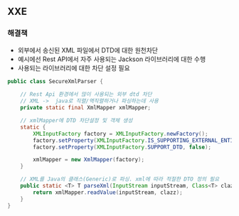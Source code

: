 ## XXE

### 해결책

- 외부에서 송신된 XML 파일에서 DTD에 대한 원천차단
- 예시에선 Rest API에서 자주 사용되는 Jackson 라이브러리에 대한 수행
- 사용되는 라이브러리에 대한 차단 설정 필요

```java
public class SecureXmlParser {
    
    // Rest Api 환경에서 많이 사용되는 외부 dtd 차단
    // XML ->  java로 직렬/역직렬하거나 파싱하는데 사용
    private static final XmlMapper xmlMapper;

    // xmlMapper에 DTD 차단설정 및 객체 생성
    static {
        XMLInputFactory factory = XMLInputFactory.newFactory();
        factory.setProperty(XMLInputFactory.IS_SUPPORTING_EXTERNAL_ENTITIES, false);
        factory.setProperty(XMLInputFactory.SUPPORT_DTD, false);

        xmlMapper = new XmlMapper(factory);
    }

    // XML를 Java의 클래스(Generic)로 파싱. xml에 따라 적절한 DTO 정의 필요
    public static <T> T parseXml(InputStream inputStream, Class<T> clazz) throws IOException {
        return xmlMapper.readValue(inputStream, clazz);
    }
}
```